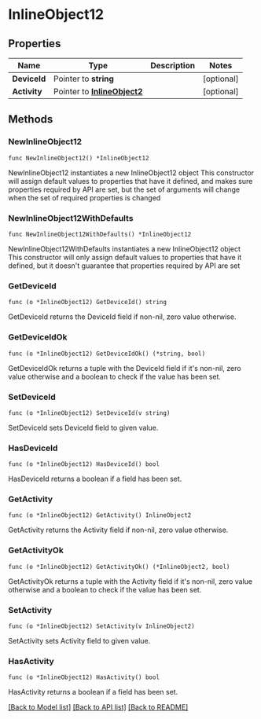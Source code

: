 # InlineObject12

## Properties

Name | Type | Description | Notes
------------ | ------------- | ------------- | -------------
**DeviceId** | Pointer to **string** |  | [optional] 
**Activity** | Pointer to [**InlineObject2**](InlineObject2.md) |  | [optional] 

## Methods

### NewInlineObject12

`func NewInlineObject12() *InlineObject12`

NewInlineObject12 instantiates a new InlineObject12 object
This constructor will assign default values to properties that have it defined,
and makes sure properties required by API are set, but the set of arguments
will change when the set of required properties is changed

### NewInlineObject12WithDefaults

`func NewInlineObject12WithDefaults() *InlineObject12`

NewInlineObject12WithDefaults instantiates a new InlineObject12 object
This constructor will only assign default values to properties that have it defined,
but it doesn't guarantee that properties required by API are set

### GetDeviceId

`func (o *InlineObject12) GetDeviceId() string`

GetDeviceId returns the DeviceId field if non-nil, zero value otherwise.

### GetDeviceIdOk

`func (o *InlineObject12) GetDeviceIdOk() (*string, bool)`

GetDeviceIdOk returns a tuple with the DeviceId field if it's non-nil, zero value otherwise
and a boolean to check if the value has been set.

### SetDeviceId

`func (o *InlineObject12) SetDeviceId(v string)`

SetDeviceId sets DeviceId field to given value.

### HasDeviceId

`func (o *InlineObject12) HasDeviceId() bool`

HasDeviceId returns a boolean if a field has been set.

### GetActivity

`func (o *InlineObject12) GetActivity() InlineObject2`

GetActivity returns the Activity field if non-nil, zero value otherwise.

### GetActivityOk

`func (o *InlineObject12) GetActivityOk() (*InlineObject2, bool)`

GetActivityOk returns a tuple with the Activity field if it's non-nil, zero value otherwise
and a boolean to check if the value has been set.

### SetActivity

`func (o *InlineObject12) SetActivity(v InlineObject2)`

SetActivity sets Activity field to given value.

### HasActivity

`func (o *InlineObject12) HasActivity() bool`

HasActivity returns a boolean if a field has been set.


[[Back to Model list]](../README.md#documentation-for-models) [[Back to API list]](../README.md#documentation-for-api-endpoints) [[Back to README]](../README.md)


